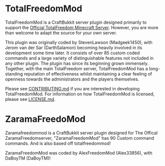 # TotalFreedomMod #

TotalFreedomMod is a CraftBukkit server plugin designed primarily to support the [Official TotalFreedom Minecraft Server](http://totalfreedom.me/). However, you are more than welcome to adapt the source for your own server.

This plugin was originally coded by StevenLawson (Madgeek1450), with Jerom van der Sar (DarthSalamon) becoming heavily involved in its development some time later. It consists of over 85 custom coded commands and a large variety of distinguishable features not included in any other plugin. The plugin has since its beginning grown immensely. Together, with the main TotalFreedom server, TotalFreedomMod has a long-standing reputation of effectiveness whilst maintaining a clear feeling of openness towards the administrators and the players themselves.

Please see [CONTRIBUTING.md](CONTRIBUTING.md) if you are interested in developing TotalFreedomMod. For information on how TotalFreedomMod is licensed, please see [LICENSE.md](LICENSE.md).

# ZaramaFreedoMod #

Zaramafreedommod is a CraftBukkit server plugin designed for The Offical ZaramaFreedomserver, "ZaramaFreedomMod" has  90 Custom command commands. And is also based off totalfreedommod!

ZaramaFreedomMod was coded by AlexFreedomMod (Alex33856), with DaBoyTM (DaBoyTM)!
